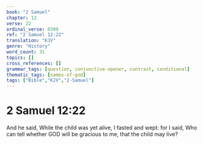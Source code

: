 ```yaml
---
book: "2 Samuel"
chapter: 12
verse: 22
ordinal_verse: 8309
ref: "2 Samuel 12:22"
translation: "KJV"
genre: "History"
word_count: 31
topics: []
cross_references: []
grammar_tags: [question, conjunctive-opener, contrast, conditional]
thematic_tags: [names-of-god]
tags: ["Bible","KJV","2-Samuel"]
---
```


# 2 Samuel 12:22

And he said, While the child was yet alive, I fasted and wept: for I said, Who can tell whether GOD will be gracious to me, that the child may live?

